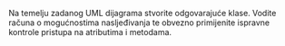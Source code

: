 Na temelju zadanog UML dijagrama stvorite odgovarajuće
klase. Vodite računa o mogućnostima nasljeđivanja te obvezno primijenite ispravne kontrole pristupa na
atributima i metodama.
